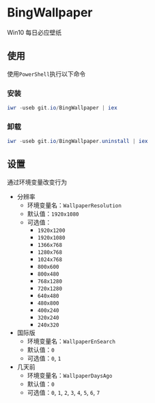 # BingWallpaper

Win10 每日必应壁纸

## 使用

使用`PowerShell`执行以下命令

### 安装

```ps1
iwr -useb git.io/BingWallpaper | iex
```

### 卸载

```ps1
iwr -useb git.io/BingWallpaper.uninstall | iex
```

## 设置

通过环境变量改变行为

- 分辨率
  - 环境变量名：`WallpaperResolution`
  - 默认值：`1920x1080`
  - 可选值：
    - `1920x1200`
    - `1920x1080`
    - `1366x768`
    - `1280x768`
    - `1024x768`
    - `800x600`
    - `800x480`
    - `768x1280`
    - `720x1280`
    - `640x480`
    - `480x800`
    - `400x240`
    - `320x240`
    - `240x320`
- 国际版
  - 环境变量名：`WallpaperEnSearch`
  - 默认值：`0`
  - 可选值：`0`, `1`
- 几天前
  - 环境变量名：`WallpaperDaysAgo`
  - 默认值：`0`
  - 可选值：`0`, `1`, `2`, `3`, `4`, `5`, `6`, `7`

